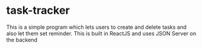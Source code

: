 # task-tracker

This is a simple program which lets users to create and delete tasks and also let them set reminder.
This is built in ReactJS and uses JSON Server on the backend
